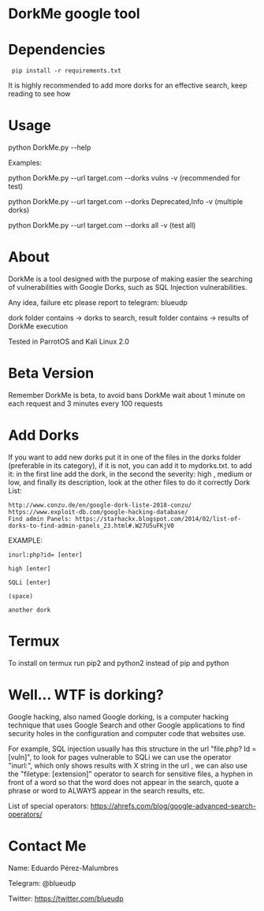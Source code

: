 # DorkMe google tool

# Dependencies
     pip install -r requirements.txt
It is highly recommended to add more dorks for an effective search, keep reading to see how


# Usage

python DorkMe.py --help

Examples:

python DorkMe.py --url target.com --dorks vulns -v (recommended for test)

python DorkMe.py --url target.com --dorks Deprecated,Info -v (multiple dorks)

python DorkMe.py --url target.com --dorks all -v (test all)


# About
DorkMe is a tool designed with the purpose of making easier the searching of vulnerabilities with Google Dorks, such as SQL Injection vulnerabilities.

Any idea, failure etc please report to telegram: blueudp

dork folder contains -> dorks to search, result folder contains -> results of DorkMe execution

Tested in ParrotOS and Kali Linux 2.0
# Beta Version
Remember DorkMe is beta, to avoid bans DorkMe wait about 1 minute on each request and 3 minutes every 100 requests

# Add Dorks 

If you want to add new dorks put it in one of the files in the dorks folder (preferable in its category), if it is not, you can add it to mydorks.txt.
    to add it: in the first line add the dork, in the second the severity: high , medium or low, and finally its description, look at the other files to do it correctly
Dork List:
    
    http://www.conzu.de/en/google-dork-liste-2018-conzu/
    https://www.exploit-db.com/google-hacking-database/
    Find admin Panels: https://starhackx.blogspot.com/2014/02/list-of-dorks-to-find-admin-panels_23.html#.W27U5uFKjV0
    

EXAMPLE:

    inurl:php?id= [enter]
    
    high [enter]
    
    SQLi [enter]
    
    (space)
    
    another dork
    

# Termux
To install on termux run pip2 and python2 instead of pip and python

# Well... WTF is dorking?
   Google hacking, also named Google dorking, is a computer hacking technique that uses Google Search and other Google applications to find security holes in the configuration and computer code that websites use.
   
For example, SQL injection usually has this structure in the url "file.php? Id = [vuln]", to look for pages vulnerable to SQLi we can use the operator "inurl:", which only shows results with X string in the url , we can also use the "filetype: [extension]" operator to search for sensitive files, a hyphen in front of a word so that the word does not appear in the search, quote a phrase or word to ALWAYS appear in the search results, etc. 

List of special operators: https://ahrefs.com/blog/google-advanced-search-operators/

# Contact Me
Name: Eduardo Pérez-Malumbres

Telegram: @blueudp

Twitter: https://twitter.com/blueudp
